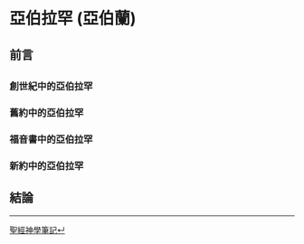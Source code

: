 # 亞伯拉罕 (亞伯蘭)

## 前言

## 

### 創世紀中的亞伯拉罕

### 舊約中的亞伯拉罕

### 福音書中的亞伯拉罕

### 新約中的亞伯拉罕

## 結論


---

[聖經神學筆記↵](%E8%81%96%E7%B6%93%E7%A5%9E%E5%AD%B8%E7%AD%86%E8%A8%98.md)